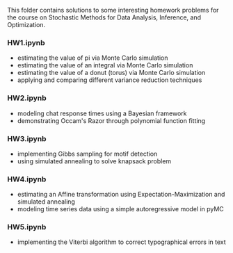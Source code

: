 This folder contains solutions to some interesting homework problems for the
course on Stochastic Methods for Data Analysis, Inference, and Optimization.

### HW1.ipynb
- estimating the value of pi via Monte Carlo simulation
- estimating the value of an integral via Monte Carlo simulation
- estimating the value of a donut (torus) via Monte Carlo simulation
- applying and comparing different variance reduction techniques

### HW2.ipynb
- modeling chat response times using a Bayesian framework
- demonstrating Occam's Razor through polynomial function fitting

### HW3.ipynb
- implementing Gibbs sampling for motif detection
- using simulated annealing to solve knapsack problem

### HW4.ipynb
- estimating an Affine transformation using Expectation-Maximization
  and simulated annealing
- modeling time series data using a simple autoregressive model in pyMC

### HW5.ipynb
- implementing the Viterbi algorithm to correct typographical errors in text
